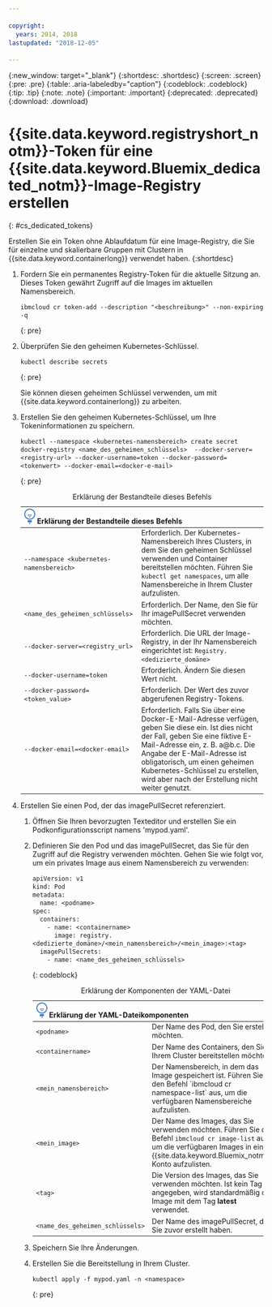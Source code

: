 ```yaml
---

copyright:
  years: 2014, 2018
lastupdated: "2018-12-05"

---
```


{:new_window: target="_blank"}
{:shortdesc: .shortdesc}
{:screen: .screen}
{:pre: .pre}
{:table: .aria-labeledby="caption"}
{:codeblock: .codeblock}
{:tip: .tip}
{:note: .note}
{:important: .important}
{:deprecated: .deprecated}
{:download: .download}





# {{site.data.keyword.registryshort_notm}}-Token für eine {{site.data.keyword.Bluemix_dedicated_notm}}-Image-Registry erstellen
{: #cs_dedicated_tokens}

Erstellen Sie ein Token ohne Ablaufdatum für eine Image-Registry, die Sie für einzelne und skalierbare Gruppen mit Clustern in {{site.data.keyword.containerlong}} verwendet haben.
{:shortdesc}

1.  Fordern Sie ein permanentes Registry-Token für die aktuelle Sitzung an. Dieses Token gewährt Zugriff auf die Images im aktuellen Namensbereich.
    ```
    ibmcloud cr token-add --description "<beschreibung>" --non-expiring -q
    ```
    {: pre}

2.  Überprüfen Sie den geheimen Kubernetes-Schlüssel.

    ```
    kubectl describe secrets
    ```
    {: pre}

    Sie können diesen geheimen Schlüssel verwenden, um mit {{site.data.keyword.containerlong}} zu arbeiten.

3.  Erstellen Sie den geheimen Kubernetes-Schlüssel, um Ihre Tokeninformationen zu speichern.

    ```
    kubectl --namespace <kubernetes-namensbereich> create secret docker-registry <name_des_geheimen_schlüssels>  --docker-server=<registry-url> --docker-username=token --docker-password=<tokenwert> --docker-email=<docker-e-mail>
    ```
    {: pre}

    <table>
    <caption>Erklärung der Bestandteile dieses Befehls</caption>
    <thead>
    <th colspan=2><img src="images/idea.png" alt="Ideensymbol"/> Erklärung der Bestandteile dieses Befehls</th>
    </thead>
    <tbody>
    <tr>
    <td><code>--namespace &lt;kubernetes-namensbereich&gt;</code></td>
    <td>Erforderlich. Der Kubernetes-Namensbereich Ihres Clusters, in dem Sie den geheimen Schlüssel verwenden und Container bereitstellen möchten. Führen Sie <code>kubectl get namespaces</code>, um alle Namensbereiche in Ihrem Cluster aufzulisten.</td>
    </tr>
    <tr>
    <td><code>&lt;name_des_geheimen_schlüssels&gt;</code></td>
    <td>Erforderlich. Der Name, den Sie für Ihr imagePullSecret verwenden möchten.</td>
    </tr>
    <tr>
    <td><code>--docker-server=&lt;registry_url&gt;</code></td>
    <td>Erforderlich. Die URL der Image-Registry, in der Ihr Namensbereich eingerichtet ist: <code>Registry.&lt;dedizierte_domäne&gt;</code></li></ul></td>
    </tr>
    <tr>
    <td><code>--docker-username=token</code></td>
    <td>Erforderlich. Ändern Sie diesen Wert nicht.</td>
    </tr>
    <tr>
    <td><code>--docker-password=&lt;token_value&gt;</code></td>
    <td>Erforderlich. Der Wert des zuvor abgerufenen Registry-Tokens.</td>
    </tr>
    <tr>
    <td><code>--docker-email=&lt;docker-email&gt;</code></td>
    <td>Erforderlich. Falls Sie über eine Docker-E-Mail-Adresse verfügen, geben Sie diese ein. Ist dies nicht der Fall, geben Sie eine fiktive E-Mail-Adresse ein, z. B. a@b.c. Die Angabe der E-Mail-Adresse ist obligatorisch, um einen geheimen Kubernetes-Schlüssel zu erstellen, wird aber nach der Erstellung nicht weiter genutzt.</td>
    </tr>
    </tbody></table>

4.  Erstellen Sie einen Pod, der das imagePullSecret referenziert.

    1.  Öffnen Sie Ihren bevorzugten Texteditor und erstellen Sie ein Podkonfigurationsscript namens 'mypod.yaml'.
    2.  Definieren Sie den Pod und das imagePullSecret, das Sie für den Zugriff auf die Registry verwenden möchten. Gehen Sie wie folgt vor, um ein privates Image aus einem Namensbereich zu verwenden:

        ```
        apiVersion: v1
        kind: Pod
        metadata:
          name: <podname>
        spec:
          containers:
            - name: <containername>
              image: registry.<dedizierte_domäne>/<mein_namensbereich>/<mein_image>:<tag>
          imagePullSecrets:
            - name: <name_des_geheimen_schlüssels>
        ```
        {: codeblock}

        <table>
        <caption>Erklärung der Komponenten der YAML-Datei</caption>
        <thead>
        <th colspan=2><img src="images/idea.png" alt="Ideensymbol"/> Erklärung der YAML-Dateikomponenten</th>
        </thead>
        <tbody>
        <tr>
        <td><code>&lt;podname&gt;</code></td>
        <td>Der Name des Pod, den Sie erstellen möchten.</td>
        </tr>
        <tr>
        <td><code>&lt;containername&gt;</code></td>
        <td>Der Name des Containers, den Sie in Ihrem Cluster bereitstellen möchten.</td>
        </tr>
        <tr>
        <td><code>&lt;mein_namensbereich&gt;</code></td>
        <td>Der Namensbereich, in dem das Image gespeichert ist. Führen Sie den Befehl `ibmcloud cr namespace-list` aus, um die verfügbaren Namensbereiche aufzulisten.</td>
        </tr>
        <td><code>&lt;mein_image&gt;</code></td>
        <td>Der Name des Images, das Sie verwenden möchten. Führen Sie den Befehl <code>ibmcloud cr image-list</code> aus, um die verfügbaren Images in einem {{site.data.keyword.Bluemix_notm}}-Konto aufzulisten.</td>
        </tr>
        <tr>
        <td><code>&lt;tag&gt;</code></td>
        <td>Die Version des Images, das Sie verwenden möchten. Ist kein Tag angegeben, wird standardmäßig das Image mit dem Tag <strong>latest</strong> verwendet.</td>
        </tr>
        <tr>
        <td><code>&lt;name_des_geheimen_schlüssels&gt;</code></td>
        <td>Der Name des imagePullSecret, das Sie zuvor erstellt haben.</td>
        </tr>
        </tbody></table>

    3.  Speichern Sie Ihre Änderungen.

    4.  Erstellen Sie die Bereitstellung in Ihrem Cluster.

          ```
          kubectl apply -f mypod.yaml -n <namespace>
          ```
          {: pre}
